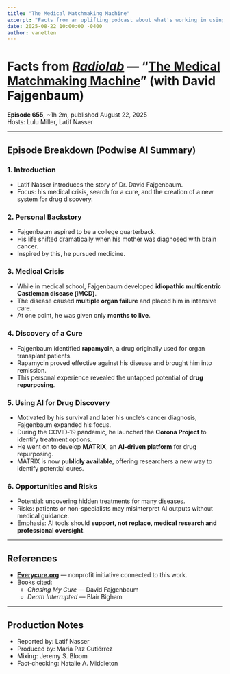 ```yaml
---
title: "The Medical Matchmaking Machine"
excerpt: "Facts from an uplifting podcast about what's working in using AI for drug repurposing"
date: 2025-08-22 10:00:00 -0400
author: vanetten
---
```


# Facts from *[Radiolab](https://podcasts.apple.com/us/podcast/radiolab/id152249110)* — “[The Medical Matchmaking Machine](https://podcasts.apple.com/us/podcast/radiolab/id152249110?i=1000723094280)” (with David Fajgenbaum)

**Episode 655**, ~1h 2m, published August 22, 2025  
Hosts: Lulu Miller, Latif Nasser

---

## Episode Breakdown (Podwise AI Summary)

### 1. Introduction
- Latif Nasser introduces the story of Dr. David Fajgenbaum.
- Focus: his medical crisis, search for a cure, and the creation of a new system for drug discovery.

### 2. Personal Backstory
- Fajgenbaum aspired to be a college quarterback.  
- His life shifted dramatically when his mother was diagnosed with brain cancer.  
- Inspired by this, he pursued medicine.

### 3. Medical Crisis
- While in medical school, Fajgenbaum developed **idiopathic multicentric Castleman disease (iMCD)**.  
- The disease caused **multiple organ failure** and placed him in intensive care.  
- At one point, he was given only **months to live**.

### 4. Discovery of a Cure
- Fajgenbaum identified **rapamycin**, a drug originally used for organ transplant patients.  
- Rapamycin proved effective against his disease and brought him into remission.  
- This personal experience revealed the untapped potential of **drug repurposing**.

### 5. Using AI for Drug Discovery
- Motivated by his survival and later his uncle’s cancer diagnosis, Fajgenbaum expanded his focus.  
- During the COVID‑19 pandemic, he launched the **Corona Project** to identify treatment options.  
- He went on to develop **MATRIX**, an **AI-driven platform** for drug repurposing.  
- MATRIX is now **publicly available**, offering researchers a new way to identify potential cures.  

### 6. Opportunities and Risks
- Potential: uncovering hidden treatments for many diseases.  
- Risks: patients or non-specialists may misinterpret AI outputs without medical guidance.  
- Emphasis: AI tools should **support, not replace, medical research and professional oversight**.

---

## References
- **[Everycure.org](https://everycure.org)** — nonprofit initiative connected to this work.  
- Books cited:  
  - *Chasing My Cure* — David Fajgenbaum  
  - *Death Interrupted* — Blair Bigham  

---

## Production Notes
- Reported by: Latif Nasser  
- Produced by: Maria Paz Gutiérrez  
- Mixing: Jeremy S. Bloom  
- Fact‑checking: Natalie A. Middleton  
